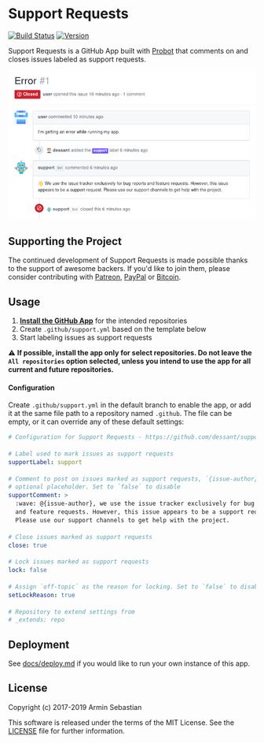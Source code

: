 # Support Requests

[![Build Status](https://img.shields.io/travis/com/dessant/support-requests/master.svg)](https://travis-ci.com/dessant/support-requests)
[![Version](https://img.shields.io/npm/v/support-requests.svg?colorB=007EC6)](https://www.npmjs.com/package/support-requests)

Support Requests is a GitHub App built with [Probot](https://github.com/probot/probot)
that comments on and closes issues labeled as support requests.

![](assets/screenshot.png)

## Supporting the Project

The continued development of Support Requests is made possible
thanks to the support of awesome backers. If you'd like to join them,
please consider contributing with [Patreon](https://www.patreon.com/dessant),
[PayPal](https://www.paypal.me/ArminSebastian) or [Bitcoin](https://goo.gl/uJUAaU).

## Usage

1. **[Install the GitHub App](https://github.com/apps/support)**
   for the intended repositories
2. Create `.github/support.yml` based on the template below
3. Start labeling issues as support requests

⚠️ **If possible, install the app only for select repositories.
Do not leave the `All repositories` option selected, unless you intend
to use the app for all current and future repositories.**

#### Configuration

Create `.github/support.yml` in the default branch to enable the app,
or add it at the same file path to a repository named `.github`.
The file can be empty, or it can override any of these default settings:

```yaml
# Configuration for Support Requests - https://github.com/dessant/support-requests

# Label used to mark issues as support requests
supportLabel: support

# Comment to post on issues marked as support requests, `{issue-author}` is an
# optional placeholder. Set to `false` to disable
supportComment: >
  :wave: @{issue-author}, we use the issue tracker exclusively for bug reports
  and feature requests. However, this issue appears to be a support request.
  Please use our support channels to get help with the project.

# Close issues marked as support requests
close: true

# Lock issues marked as support requests
lock: false

# Assign `off-topic` as the reason for locking. Set to `false` to disable
setLockReason: true

# Repository to extend settings from
# _extends: repo
```

## Deployment

See [docs/deploy.md](docs/deploy.md) if you would like to run your own
instance of this app.

## License

Copyright (c) 2017-2019 Armin Sebastian

This software is released under the terms of the MIT License.
See the [LICENSE](LICENSE) file for further information.
